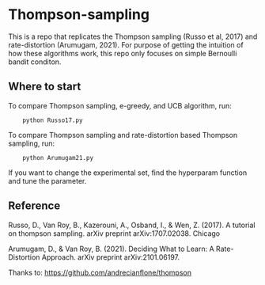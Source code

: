 # Thompson-sampling

This is a repo that replicates the Thompson sampling (Russo et al, 2017) and rate-distortion (Arumugam, 2021).
For purpose of getting the intuition of how these algorithms work, this repo only focuses on simple Bernoulli bandit conditon.

## Where to start 

To compare Thompson sampling, e-greedy, and UCB algorithm, run:

        python Russo17.py
        
To compare Thompson sampling and rate-distortion based Thompson sampling, run:
        
        python Arumugam21.py
        
If you want to change the experimental set, find the hyperparam function and tune the parameter.

## Reference

Russo, D., Van Roy, B., Kazerouni, A., Osband, I., & Wen, Z. (2017). A tutorial on thompson sampling. arXiv preprint arXiv:1707.02038.
Chicago	

Arumugam, D., & Van Roy, B. (2021). Deciding What to Learn: A Rate-Distortion Approach. arXiv preprint arXiv:2101.06197.

Thanks to: https://github.com/andrecianflone/thompson
